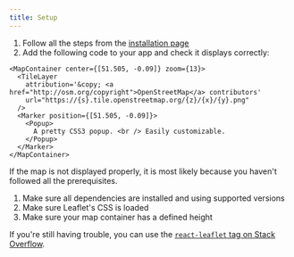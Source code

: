 ```yaml
---
title: Setup
---
```


1. Follow all the steps from the [installation page](start-installation.mdx)
1. Add the following code to your app and check it displays correctly:

```tsx
<MapContainer center={[51.505, -0.09]} zoom={13}>
  <TileLayer
    attribution='&copy; <a href="http://osm.org/copyright">OpenStreetMap</a> contributors'
    url="https://{s}.tile.openstreetmap.org/{z}/{x}/{y}.png"
  />
  <Marker position={[51.505, -0.09]}>
    <Popup>
      A pretty CSS3 popup. <br /> Easily customizable.
    </Popup>
  </Marker>
</MapContainer>
```

If the map is not displayed properly, it is most likely because you haven't followed all the prerequisites.

1. Make sure all dependencies are installed and using supported versions
1. Make sure Leaflet's CSS is loaded
1. Make sure your map container has a defined height

If you're still having trouble, you can use the [`react-leaflet` tag on Stack Overflow](https://stackoverflow.com/questions/tagged/react-leaflet).
